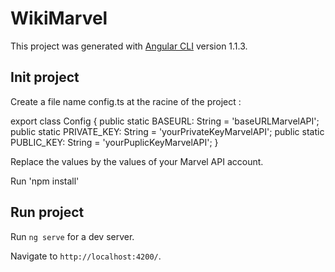 # WikiMarvel

This project was generated with [Angular CLI](https://github.com/angular/angular-cli) version 1.1.3.

## Init project


Create a file name config.ts at the racine of the project :

export class Config {
    public static BASEURL: String = 'baseURLMarvelAPI';
    public static PRIVATE_KEY: String = 'yourPrivateKeyMarvelAPI';
    public static PUBLIC_KEY: String = 'yourPuplicKeyMarvelAPI';
}

Replace the values by the values of your Marvel API account.

Run 'npm install'

## Run project

Run `ng serve` for a dev server. 

Navigate to `http://localhost:4200/`.
